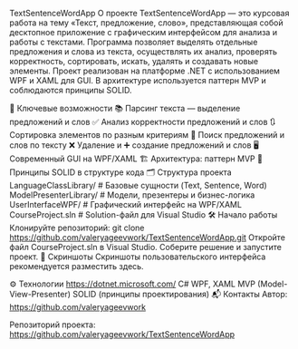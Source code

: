 TextSentenceWordApp
О проекте
TextSentenceWordApp — это курсовая работа на тему «Текст, предложение, слово», представляющая собой десктопное приложение с графическим интерфейсом для анализа и работы с текстами.
Программа позволяет выделять отдельные предложения и слова из текста, осуществлять их анализ, проверять корректность, сортировать, искать, удалять и создавать новые элементы.
Проект реализован на платформе .NET с использованием WPF и XAML для GUI. В архитектуре используется паттерн MVP и соблюдаются принципы SOLID.

🚀 Ключевые возможности
📚 Парсинг текста — выделение предложений и слов
✅ Анализ корректности предложений и слов
🔃 Сортировка элементов по разным критериям
🔎 Поиск предложений и слов по тексту
❌ Удаление и ➕ создание предложений и слов
🖥️ Современный GUI на WPF/XAML
🏗️ Архитектура: паттерн MVP
📐 Принципы SOLID в структуре кода
🗂️ Структура проекта
LanguageClassLibrary/      # Базовые сущности (Text, Sentence, Word)
ModelPresenterLibrary/     # Модели, презентеры и бизнес-логика
UserInterfaceWPF/          # Графический интерфейс на WPF/XAML
CourseProject.sln          # Solution-файл для Visual Studio
🛠️ Начало работы
Клонируйте репозиторий:
    git clone https://github.com/valeryageevwork/TextSentenceWordApp.git
Откройте файл CourseProject.sln в Visual Studio.
Соберите решение и запустите проект.
📸 Скриншоты
Скриншоты пользовательского интерфейса рекомендуется разместить здесь.

⚙️ Технологии
https://dotnet.microsoft.com/
C#
WPF, XAML
MVP (Model-View-Presenter)
SOLID (принципы проектирования)
📬 Контакты
Автор: https://github.com/valeryageevwork

Репозиторий проекта:
https://github.com/valeryageevwork/TextSentenceWordApp

